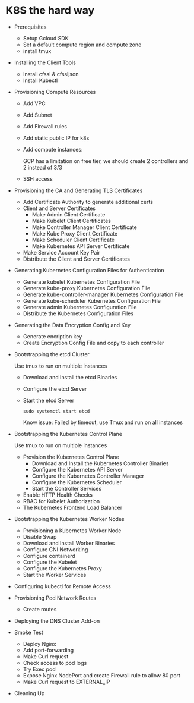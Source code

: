 # K8S the hard way
- Prerequisites
  - Setup Gcloud SDK
  - Set a default compute region and compute zone
  - install tmux

- Installing the Client Tools
  - Install cfssl & cfssljson
  - Install Kubectl

- Provisioning Compute Resources
  - Add VPC
  - Add Subnet
  - Add Firewall rules
  - Add static public IP for k8s
  - Add compute instances:

    GCP has a limitation on free tier, we should create 2 controllers and 2  instead of 3/3

  - SSH access

- Provisioning the CA and Generating TLS Certificates
  - Add Certificate Authority to generate additional certs
  - Client and Server Certificates
    - Make Admin Client Certificate
    - Make Kubelet Client Certificates
    - Make Controller Manager Client Certificate
    - Make Kube Proxy Client Certificate
    - Make Scheduler Client Certificate
    - Make Kubernetes API Server Certificate
  - Make Service Account Key Pair
  - Distribute the Client and Server Certificates

- Generating Kubernetes Configuration Files for Authentication
  - Generate kubelet Kubernetes Configuration File
  - Generate kube-proxy Kubernetes Configuration File
  - Generate kube-controller-manager Kubernetes Configuration File
  - Generate kube-scheduler Kubernetes Configuration File
  - Generate admin Kubernetes Configuration File
  - Distribute the Kubernetes Configuration Files

- Generating the Data Encryption Config and Key
  - Generate encription key
  - Create Encryption Config File and copy to each controller

- Bootstrapping the etcd Cluster

  Use tmux to run on multiple instances

  - Download and Install the etcd Binaries
  - Configure the etcd Server
  - Start the etcd Server

        sudo systemctl start etcd

    Know issue: Failed by timeout, use Tmux and run on all instances

- Bootstrapping the Kubernetes Control Plane

  Use tmux to run on multiple instances

  - Provision the Kubernetes Control Plane
    - Download and Install the Kubernetes Controller Binaries
    - Configure the Kubernetes API Server
    - Configure the Kubernetes Controller Manager
    - Configure the Kubernetes Scheduler
    - Start the Controller Services
  - Enable HTTP Health Checks
  - RBAC for Kubelet Authorization
  - The Kubernetes Frontend Load Balancer

- Bootstrapping the Kubernetes Worker Nodes
  - Provisioning a Kubernetes Worker Node
  - Disable Swap
  - Download and Install Worker Binaries
  - Configure CNI Networking
  - Configure containerd
  - Configure the Kubelet
  - Configure the Kubernetes Proxy
  - Start the Worker Services

- Configuring kubectl for Remote Access
- Provisioning Pod Network Routes
  - Create routes
- Deploying the DNS Cluster Add-on
- Smoke Test
  - Deploy Nginx
  - Add port-forwarding
  - Make Curl request
  - Check access to pod logs
  - Try Exec pod
  - Expose Nginx NodePort and create Firewall rule to allow 80 port
  - Make Curl request to EXTERNAL_IP

- Cleaning Up
